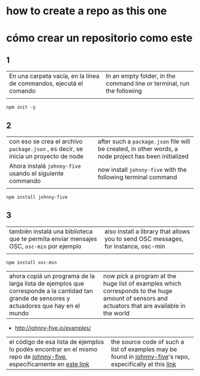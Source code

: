 # how to create a repo as this one
# cómo crear un repositorio como este


## 1 
|||
|-|-|
|En una carpeta vacía, en la línea de commandos, ejecutá el comando |In an empty folder, in the command line or terminal, run the following|
|||
```
npm init -y
```
## 2 
|||
|-|-|
|con eso se crea el archivo `package.json` , es decir, se inicia un proyecto de node|after such a `package.json` file will be created, in other words, a node project has been initialized|
|Ahora instalá `johnny-five` usando el siguiente commando |now install `johnny-five` with the following terminal command|
|||
```
npm install johnny-five
```
## 3 
|||
|-|-|
|también instalá una biblioteca que te permita enviar mensajes OSC, `osc-min` por ejemplo|also install a library that allows you to send OSC messages, for instance, osc-min|
|||
```
npm install osc-min
```

|||
|-|-|
|ahora copiá un programa de la larga lista de ejemplos que corresponde a la cantidad tan grande de sensores y actuadores que hay en el mundo|now pick a program at the huge list of examples which corresponds to the huge amount of sensors and actuators that are available in the world|
- http://johnny-five.io/examples/

|||
|-|-|
|el código de esa lista de ejemplos lo podés encontrar en el mismo repo de [johnny-five], específicamente en [este link][johnny-five examples source code]| the source code of such a list of examples may be found in [johnny-five]'s repo, especifically at this [link][johnny-five examples source code]|
  

[johnny-five examples source code]: https://github.com/rwaldron/johnny-five/tree/main/eg

[johnny-five]: http://johnny-five.io
